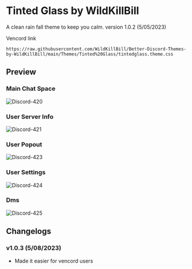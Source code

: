 # Tinted Glass by WildKillBill
A clean rain fall theme to keep you calm.
version 1.0.2 (5/05/2023)
<hv>
  
Vencord link
```
https://raw.githubusercontent.com/WildKillBill/Better-Discord-Themes-by-WildKillBill/main/Themes/Tinted%20Glass/tintedglass.theme.css
```
  
## Preview

### Main Chat Space

![Discord-420](https://user-images.githubusercontent.com/128874958/236558810-4df1c6e7-db92-4ecc-a936-2bf18e12a4a0.png)

### User Server Info
  
![Discord-421](https://user-images.githubusercontent.com/128874958/236558822-41c35c0c-e9f0-4975-be6e-91ce808ad4e8.png)

### User Popout
  
![Discord-423](https://user-images.githubusercontent.com/128874958/236558879-9c6ebf7c-3707-462a-8be9-087187e4d0be.png)

### User Settings
  
![Discord-424](https://user-images.githubusercontent.com/128874958/236558892-6d351261-f95b-4f64-a14f-58ed5b5801ff.png)

### Dms
  
![Discord-425](https://user-images.githubusercontent.com/128874958/236558912-02b9b9fe-0dcd-4052-b6ab-6b34c356ffda.png)

<hv>

## Changelogs 

### v1.0.3  (5/08/2023)
* Made it easier for vencord users
  
